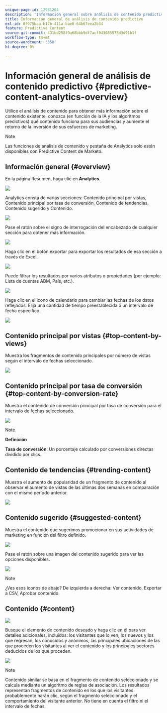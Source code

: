 ```yaml
---
unique-page-id: 12981204
description: 'Información general sobre análisis de contenido predictivo: documentos de Marketo, documentación del producto'
title: Información general de análisis de contenido predictivo
exl-id: 0f975baa-b17b-411a-bae0-64b67eea2b34
feature: Predictive Content
source-git-commit: 431bd258f9a68bbb9df7acf043085578d3d91b1f
workflow-type: tm+mt
source-wordcount: '358'
ht-degree: 0%

---
```


# Información general de análisis de contenido predictivo {#predictive-content-analytics-overview}

Utilice el análisis de contenido para obtener más información sobre el contenido existente, conozca (en función de la IA y los algoritmos predictivos) qué contenido funciona para sus audiencias y aumente el retorno de la inversión de sus esfuerzos de marketing.

>[!NOTE]
>
>Las funciones de análisis de contenido y pestaña de Analytics solo están disponibles con Predictive Content de Marketo.

## Información general {#overview}

En la página Resumen, haga clic en **Analytics**.

![](assets/one.png)

Analytics consta de varias secciones: Contenido principal por vistas, Contenido principal por tasa de conversión, Contenido de tendencias, Contenido sugerido y Contenido.

![](assets/new-2.png)

Pase el ratón sobre el signo de interrogación del encabezado de cualquier sección para obtener más información.

![](assets/new-3.png)

Haga clic en el botón exportar para exportar los resultados de esa sección a través de Excel.

![](assets/new-3point5.png)

Puede filtrar los resultados por varios atributos o propiedades (por ejemplo: Lista de cuentas ABM, País, etc.).

![](assets/pca.png)

Haga clic en el icono de calendario para cambiar las fechas de los datos reflejados. Elija una cantidad de tiempo preestablecida o un intervalo de fecha específico.

![](assets/dates.png)

## Contenido principal por vistas {#top-content-by-views}

Muestra los fragmentos de contenido principales por número de vistas según el intervalo de fechas seleccionado.

![](assets/new-6.png)

## Contenido principal por tasa de conversión {#top-content-by-conversion-rate}

Muestra el contenido de conversión principal por tasa de conversión para el intervalo de fechas seleccionado.

![](assets/new-7.png)

>[!NOTE]
>
>**Definición**
>
>**Tasa de conversión**: Un porcentaje calculado por conversiones directas dividido por clics.

## Contenido de tendencias {#trending-content}

Muestra el aumento de popularidad de un fragmento de contenido al observar el aumento de vistas de las últimas dos semanas en comparación con el mismo período anterior.

![](assets/new-8.png)

## Contenido sugerido {#suggested-content}

Muestra el contenido que sugerimos promocionar en sus actividades de marketing en función del filtro definido.

![](assets/image2017-10-3-10-3a18-3a35.png)

Pase el ratón sobre una imagen del contenido sugerido para ver las opciones disponibles.

![](assets/image2017-10-3-10-3a21-3a37.png)

>[!NOTE]
>
>¿Ves esos iconos de abajo? De izquierda a derecha: Ver contenido, Exportar a CSV, Aprobar contenido.

## Contenido {#content}

![](assets/image2017-10-3-10-3a22-3a24.png)

Busque el elemento de contenido deseado y haga clic en él para ver detalles adicionales, incluidos: los visitantes que lo ven, los nuevos y los que regresan, los conocidos y anónimos, las principales ubicaciones de las que proceden los visitantes al ver el contenido y los principales sectores deducidos de los que proceden.

![](assets/image2017-10-3-10-3a23-3a40.png)

>[!NOTE]
>
>Contenido similar se basa en el fragmento de contenido seleccionado y se calcula mediante un algoritmo de reglas de asociación. Los resultados representan fragmentos de contenido en los que los visitantes probablemente harán clic, según el fragmento seleccionado y el comportamiento del visitante anterior. No tiene en cuenta el filtro ni el intervalo de fechas.
